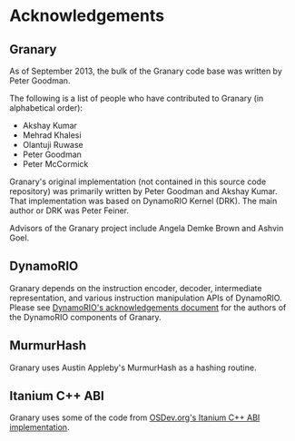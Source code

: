 # Acknowledgements

## Granary
As of September 2013, the bulk of the Granary code base was written by Peter Goodman.

The following is a list of people who have contributed to Granary (in alphabetical order):

 * Akshay Kumar
 * Mehrad Khalesi
 * Olantuji Ruwase
 * Peter Goodman
 * Peter McCormick

Granary's original implementation (not contained in this source code repository) was primarily
written by Peter Goodman and Akshay Kumar. That implementation was based on DynamoRIO Kernel (DRK).
The main author or DRK was Peter Feiner.

Advisors of the Granary project include Angela Demke Brown and Ashvin Goel.

## DynamoRIO
Granary depends on the instruction encoder, decoder, intermediate representation, and various
instruction manipulation APIs of DynamoRIO. Please see [DynamoRIO's acknowledgements document](https://code.google.com/p/dynamorio/source/browse/trunk/ACKNOWLEDGEMENTS)
for the authors of the DynamoRIO components of Granary.

## MurmurHash
Granary uses Austin Appleby's MurmurHash as a hashing routine.

## Itanium C++ ABI
Granary uses some of the code from [OSDev.org's Itanium C++ ABI implementation](http://wiki.osdev.org/C++).

